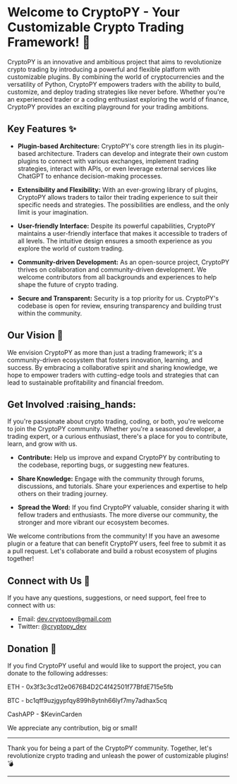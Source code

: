 # Welcome to CryptoPY - Your Customizable Crypto Trading Framework! :rocket:

CryptoPY is an innovative and ambitious project that aims to revolutionize crypto trading by introducing a powerful and flexible platform with customizable plugins. By combining the world of cryptocurrencies and the versatility of Python, CryptoPY empowers traders with the ability to build, customize, and deploy trading strategies like never before. Whether you're an experienced trader or a coding enthusiast exploring the world of finance, CryptoPY provides an exciting playground for your trading ambitions.

## Key Features :sparkles:

- **Plugin-based Architecture:** CryptoPY's core strength lies in its plugin-based architecture. Traders can develop and integrate their own custom plugins to connect with various exchanges, implement trading strategies, interact with APIs, or even leverage external services like ChatGPT to enhance decision-making processes.

- **Extensibility and Flexibility:** With an ever-growing library of plugins, CryptoPY allows traders to tailor their trading experience to suit their specific needs and strategies. The possibilities are endless, and the only limit is your imagination.

- **User-friendly Interface:** Despite its powerful capabilities, CryptoPY maintains a user-friendly interface that makes it accessible to traders of all levels. The intuitive design ensures a smooth experience as you explore the world of custom trading.

- **Community-driven Development:** As an open-source project, CryptoPY thrives on collaboration and community-driven development. We welcome contributors from all backgrounds and experiences to help shape the future of crypto trading.

- **Secure and Transparent:** Security is a top priority for us. CryptoPY's codebase is open for review, ensuring transparency and building trust within the community.

## Our Vision :telescope:

We envision CryptoPY as more than just a trading framework; it's a community-driven ecosystem that fosters innovation, learning, and success. By embracing a collaborative spirit and sharing knowledge, we hope to empower traders with cutting-edge tools and strategies that can lead to sustainable profitability and financial freedom.

## Get Involved :raising_hands:

If you're passionate about crypto trading, coding, or both, you're welcome to join the CryptoPY community. Whether you're a seasoned developer, a trading expert, or a curious enthusiast, there's a place for you to contribute, learn, and grow with us.

- **Contribute:** Help us improve and expand CryptoPY by contributing to the codebase, reporting bugs, or suggesting new features.

- **Share Knowledge:** Engage with the community through forums, discussions, and tutorials. Share your experiences and expertise to help others on their trading journey.

- **Spread the Word:** If you find CryptoPY valuable, consider sharing it with fellow traders and enthusiasts. The more diverse our community, the stronger and more vibrant our ecosystem becomes.

We welcome contributions from the community! If you have an awesome plugin or a feature that can benefit CryptoPY users, feel free to submit it as a pull request. Let's collaborate and build a robust ecosystem of plugins together!

## Connect with Us :speech_balloon:

If you have any questions, suggestions, or need support, feel free to connect with us:

- Email: dev.cryptopy@gmail.com
- Twitter: [@cryptopy_dev](https://twitter.com/cryptopy_dev)

## Donation :green_heart:

If you find CryptoPY useful and would like to support the project, you can donate to the following addresses:

ETH - 0x3f3c3cd12e0676B4D2C4f42501f77BfdE715e5fb

BTC - bc1qff9uzjgypfqy899h8ytnh66lyf7my7adhax5cq

CashAPP - $KevinCarden

We appreciate any contribution, big or small!

---

Thank you for being a part of the CryptoPY community. Together, let's revolutionize crypto trading and unleash the power of customizable plugins! :bomb:

---